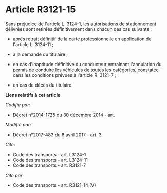 # Article R3121-15

Sans préjudice de l'article L. 3124-1, les autorisations de stationnement délivrées sont retirées définitivement dans chacun
des cas suivants :

- après retrait définitif de la carte professionnelle en application de l'article L. 3124-11 ;

- à la demande du titulaire ;

- en cas d'inaptitude définitive du conducteur entraînant l'annulation du permis de conduire les véhicules de toutes les
catégories, constatée dans les conditions prévues à l'article R. 3121-7 ;

- en cas de décès du titulaire.

**Liens relatifs à cet article**

_Codifié par_:

  - Décret n°2014-1725 du 30 décembre 2014 - art.

_Modifié par_:

  - Décret n°2017-483 du 6 avril 2017 - art. 3

_Cite_:

  - Code des transports - art. L3124-1
  - Code des transports - art. L3124-11
  - Code des transports - art. R3121-7

_Cité par_:

  - Code des transports - art. R3121-14 (V)
